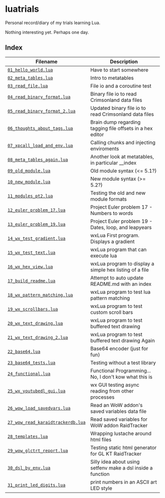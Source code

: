 luatrials
=========

Personal record/diary of my trials learning Lua.

Nothing interesting yet.  Perhaps one day.


Index
-----

Filename  | Description
--------- | -----------
[`01_hello_world.lua`](01_hello_world.lua)  |  Have to start somewhere
[`02_meta_tables.lua`](02_meta_tables.lua)  |  Intro to metatables
[`03_read_file.lua`](03_read_file.lua)  |  File io and a coroutine test
[`04_read_binary_format.lua`](04_read_binary_format.lua)  |  Binary file io to read Crimsonland data files
[`05_read_binary_format_2.lua`](05_read_binary_format_2.lua)  |  Updated binary file io to read Crimsonland data files
[`06_thoughts_about_tags.lua`](06_thoughts_about_tags.lua)  |  Brain dump regarding tagging file offsets in a hex editor
[`07_xpcall_load_and_env.lua`](07_xpcall_load_and_env.lua)  |  Calling chunks and injecting enviroments
[`08_meta_tables_again.lua`](08_meta_tables_again.lua)  |  Another look at metatables, in particular __index
[`09_old_module.lua`](09_old_module.lua)  |  Old module syntax (<= 5.1?)
[`10_new_module.lua`](10_new_module.lua)  |  New module syntax (>= 5.2?)
[`11_modules_pt2.lua`](11_modules_pt2.lua)  |  Testing the old and new module formats
[`12_euler_problem_17.lua`](12_euler_problem_17.lua)  |  Project Euler problem 17 - Numbers to words
[`13_euler_problem_19.lua`](13_euler_problem_19.lua)  |  Project Euler problem 19 - Dates, loop, and leapyears
[`14_wx_test_gradient.lua`](14_wx_test_gradient.lua)  |  wxLua First program.  Displays a gradient
[`15_wx_test_text.lua`](15_wx_test_text.lua)  |  wxLua program that can execute lua
[`16_wx_hex_view.lua`](16_wx_hex_view.lua)  |  wxLua program to display a simple hex listing of a file
[`17_build_readme.lua`](17_build_readme.lua)  |  Attempt to auto update README.md with an index
[`18_wx_pattern_matching.lua`](18_wx_pattern_matching.lua)  |  wxLua program to test lua pattern matching
[`19_wx_scrollbars.lua`](19_wx_scrollbars.lua)  |  wxLua program to test custom scroll bars
[`20_wx_text_drawing.lua`](20_wx_text_drawing.lua)  |  wxLua program to test buffered text drawing
[`21_wx_text_drawing_2.lua`](21_wx_text_drawing_2.lua)  |  wxLua program to test buffered text drawing Again
[`22_base64.lua`](22_base64.lua)  |  Base64 encoder (just for fun)
[`23_base64_tests.lua`](23_base64_tests.lua)  |  Testing without a test library
[`24_functional.lua`](24_functional.lua)  |  Functional Programming... No, I don't kow what this is
[`25_wx_youtubedl_gui.lua`](25_wx_youtubedl_gui.lua)  |  wx GUI testing async reading from other processes
[`26_wow_load_savedvars.lua`](26_wow_load_savedvars.lua)  |  Read an WoW addon's saved variables data file
[`27_wow_read_karaidtrackerdb.lua`](27_wow_read_karaidtrackerdb.lua)  |  Read saved variables for WoW addon RaidTracker
[`28_templates.lua`](28_templates.lua)  |  Wrapping lustache around html files
[`29_wow_glctrt_report.lua`](29_wow_glctrt_report.lua)  |  Testing static html generator for GL KT RaidTracker
[`30_dsl_by_env.lua`](30_dsl_by_env.lua)  |  Silly idea about using setfenv make a dsl inside a function
[`31_print_led_digits.lua`](31_print_led_digits.lua)  |  print numbers in an ASCII art LED style
